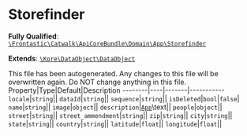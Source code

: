 #  Storefinder

**Fully Qualified**: [`\Frontastic\Catwalk\ApiCoreBundle\Domain\App\Storefinder`](../../../../../src/php/ApiCoreBundle/Domain/App/Storefinder.php)

**Extends**: [`\Kore\DataObject\DataObject`](https://github.com/kore/DataObject)

This file has been autogenerated. Any changes to this file will be overwritten
again. Do NOT change anything in this file.
Property|Type|Default|Description
--------|----|-------|-----------
`locale`|`string`||
`dataId`|`string`||
`sequence`|`string`||
`isDeleted`|`bool`|`false`|
`name`|`string`||
`image`|`object`||
`description`|[`App`](../App.md)\text||
`people`|`object`||
`street`|`string`||
`street_ammendment`|`string`||
`zip`|`string`||
`city`|`string`||
`state`|`string`||
`country`|`string`||
`latitude`|`float`||
`longitude`|`float`||

